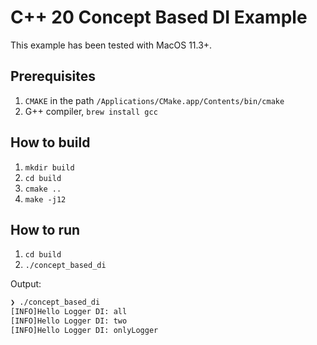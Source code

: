 # C++ 20 Concept Based DI Example

This example has been tested with MacOS 11.3+.

## Prerequisites

1. `CMAKE` in the path `/Applications/CMake.app/Contents/bin/cmake`
2. G++ compiler, `brew install gcc`

## How to build

1. `mkdir build`
2. `cd build`
3. `cmake ..`
4. `make -j12`

## How to run

1. `cd build`
2. `./concept_based_di`

Output:

```sh
❯ ./concept_based_di
[INFO]Hello Logger DI: all
[INFO]Hello Logger DI: two
[INFO]Hello Logger DI: onlyLogger
```
